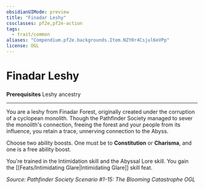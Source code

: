 ```yaml
---
obsidianUIMode: preview
title: "Finadar Leshy"
cssclasses: pf2e,pf2e-action
tags:
  - trait/common
aliases: "Compendium.pf2e.backgrounds.Item.NZY0r4Csjul6eVPp"
license: OGL
---
```

# Finadar Leshy

### 






**Prerequisites** Leshy ancestry

* * *

You are a leshy from Finadar Forest, originally created under the corruption of a cyclopean monolith. Though the Pathfinder Society managed to sever the monolith's connection, freeing the forest and your people from its influence, you retain a trace, unnerving connection to the Abyss.

Choose two ability boosts. One must be to **Constitution** or **Charisma**, and one is a free ability boost.

You're trained in the Intimidation skill and the Abyssal Lore skill. You gain the [[Feats/Intimidating Glare|Intimidating Glare]] skill feat.

*Source: Pathfinder Society Scenario #1-15: The Blooming Catastrophe*
*OGL*